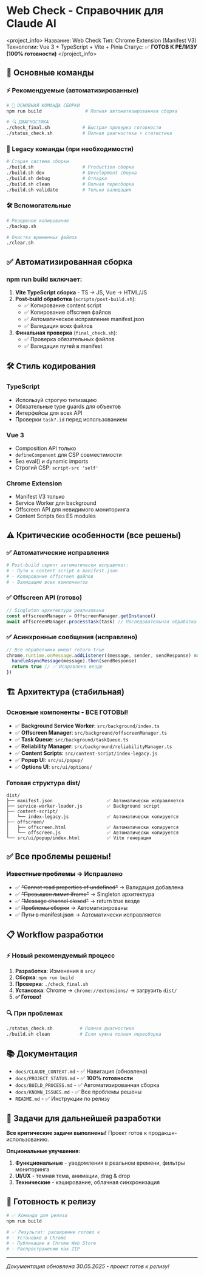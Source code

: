 # Web Check - Справочник для Claude AI

<project_info>
Название: Web Check
Тип: Chrome Extension (Manifest V3)
Технологии: Vue 3 + TypeScript + Vite + Pinia
Статус: ✅ **ГОТОВ К РЕЛИЗУ (100% готовности)**
</project_info>

## 🚀 Основные команды

### ⚡ Рекомендуемые (автоматизированные)

```bash
# 🎯 ОСНОВНАЯ КОМАНДА СБОРКИ
npm run build                # Полная автоматизированная сборка

# 🔍 ДИАГНОСТИКА
./check_final.sh            # Быстрая проверка готовности
./status_check.sh           # Полная диагностика + статистика
```

### 🔧 Legacy команды (при необходимости)

```bash
# Старая система сборки
./build.sh                  # Production сборка
./build.sh dev              # Development сборка  
./build.sh debug            # Отладка
./build.sh clean            # Полная пересборка
./build.sh validate         # Только валидация
```

### 🛠️ Вспомогательные

```bash
# Резервное копирование
./backup.sh

# Очистка временных файлов
./clear.sh
```

## ✅ Автоматизированная сборка

### npm run build включает:

1. **Vite TypeScript сборка** - TS → JS, Vue → HTML/JS
2. **Post-build обработка** (`scripts/post-build.sh`):
   - ✅ Копирование content script
   - ✅ Копирование offscreen файлов
   - ✅ Автоматическое исправление manifest.json
   - ✅ Валидация всех файлов
3. **Финальная проверка** (`final_check.sh`):
   - ✅ Проверка обязательных файлов
   - ✅ Валидация путей в manifest

## 🛠️ Стиль кодирования

### TypeScript

- Используй строгую типизацию
- Обязательные type guards для объектов
- Интерфейсы для всех API
- Проверки `task?.id` перед использованием

### Vue 3

- Composition API только
- `defineComponent` для CSP совместимости
- Без eval() и dynamic imports
- Строгий CSP: `script-src 'self'`

### Chrome Extension

- Manifest V3 только
- Service Worker для background
- Offscreen API для невидимого мониторинга
- Content Scripts без ES modules

## ⚠️ Критические особенности (все решены)

### ✅ Автоматические исправления

```bash
# Post-build скрипт автоматически исправляет:
# - Пути к content script в manifest.json
# - Копирование offscreen файлов
# - Валидацию всех компонентов
```

### ✅ Offscreen API (готово)

```typescript
// Singleton архитектура реализована
const offscreenManager = OffscreenManager.getInstance()
await offscreenManager.processTask(task) // Последовательная обработка
```

### ✅ Асинхронные сообщения (исправлено)

```typescript
// Все обработчики имеют return true
chrome.runtime.onMessage.addListener((message, sender, sendResponse) => {
  handleAsyncMessage(message).then(sendResponse)
  return true // ✅ Исправлено везде
})
```

## 🏗️ Архитектура (стабильная)

### Основные компоненты - ВСЕ ГОТОВЫ!

- ✅ **Background Service Worker**: `src/background/index.ts`
- ✅ **Offscreen Manager**: `src/background/offscreenManager.ts`
- ✅ **Task Queue**: `src/background/taskQueue.ts`
- ✅ **Reliability Manager**: `src/background/reliabilityManager.ts`
- ✅ **Content Scripts**: `src/content-script/index-legacy.js`
- ✅ **Popup UI**: `src/ui/popup/`
- ✅ **Options UI**: `src/ui/options/`

### Готовая структура dist/

```
dist/
├── manifest.json                    ✅ Автоматически исправляется
├── service-worker-loader.js         ✅ Background script
├── content-script/
│   └── index-legacy.js              ✅ Автоматически копируется
├── offscreen/
│   ├── offscreen.html               ✅ Автоматически копируется
│   └── offscreen.js                 ✅ Автоматически копируется
└── src/ui/popup/index.html          ✅ Vite генерация
```

## ✅ Все проблемы решены!

### ~~Известные проблемы~~ → Исправлено

- ✅ ~~"Cannot read properties of undefined"~~ → Валидация добавлена
- ✅ ~~"Превышен лимит iframe"~~ → Singleton архитектура
- ✅ ~~"Message channel closed"~~ → return true везде
- ✅ ~~Проблемы сборки~~ → Автоматизированы
- ✅ ~~Пути в manifest.json~~ → Автоматически исправляются

## 📋 Workflow разработки

### ⚡ Новый рекомендуемый процесс

1. **Разработка**: Изменения в `src/`
2. **Сборка**: `npm run build`
3. **Проверка**: `./check_final.sh`
4. **Установка**: Chrome → `chrome://extensions/` → загрузить `dist/`
5. **✅ Готово!**

### 🔍 При проблемах

```bash
./status_check.sh          # Полная диагностика
./build.sh clean           # Если нужна полная пересборка
```

## 📚 Документация

- `docs/CLAUDE_CONTEXT.md` - ✅ Навигация (обновлена)
- `docs/PROJECT_STATUS.md` - ✅ **100% готовности**
- `docs/BUILD_PROCESS.md` - ✅ Автоматизированная сборка
- `docs/KNOWN_ISSUES.md` - ✅ Все проблемы решены
- `README.md` - ✅ Инструкции по релизу

## 🎯 Задачи для дальнейшей разработки

**Все критические задачи выполнены!** Проект готов к продакшн-использованию.

**Опциональные улучшения:**
1. **Функциональные** - уведомления в реальном времени, фильтры мониторинга
2. **UI/UX** - темная тема, анимации, drag & drop
3. **Технические** - кэширование, облачная синхронизация

## 🎊 Готовность к релизу

```bash
# ✅ Команда для релиза
npm run build

# ✅ Результат: расширение готово к
# - Установке в Chrome
# - Публикации в Chrome Web Store  
# - Распространению как ZIP
```

---

_Документация обновлена 30.05.2025 - проект готов к релизу!_